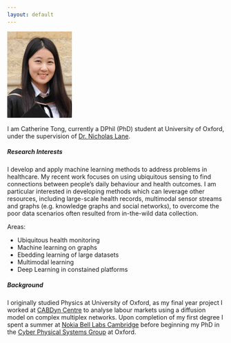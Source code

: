 ```yaml
---
layout: default
---
```


<img src="ct.png" alt="Catherine Tong" style="width:150px;height:200px;">

<!-- # [](#Introduction) About Me --> 

I am Catherine Tong, currently a DPhil (PhD) student at University of Oxford, under the supervision of [Dr. Nicholas Lane](http://niclane.org/). 

<!-- My research is sponsored by the EPSRC Grant. A list of my projects can be found [here](/research/research_index.html). I also keep my [Linkedin Profile](https://www.linkedin.com/in/tongcatherine/) up-to-date.  -->

##### [](#interests) Research Interests

I develop and apply machine learning methods to address problems in healthcare. My recent work focuses on using ubiquitous sensing to find connections between people’s daily behaviour and health outcomes. I am particular interested in developing methods which can leverage other resources, including large-scale health records, multimodal sensor streams and graphs (e.g. knowledge graphs and social networks), to overcome the poor data scenarios often resulted from in-the-wild data collection. 

Areas:
* Ubiquitous health monitoring
* Machine learning on graphs
* Ebedding learning of large datasets
* Multimodal learning
* Deep Learning in constained platforms

##### [](#interests) Background
I originally studied Physics at University of Oxford, as my final year project I worked at [CABDyn Centre](https://www.sbs.ox.ac.uk/research/cabdyn) to analyse labour markets using a diffusion model on complex multiplex networks. Upon completion of my first degree I spent a summer at [Nokia Bell Labs Cambridge](https://www.bell-labs.com) before beginning my PhD in the [Cyber Physical Systems Group](https://www.cs.ox.ac.uk/research/cyberphysical/)  at Oxford. 


<!--
* University of Oxford, DPhil in Computer Science (2017-present)
* University of Oxford, MPhys in Physics (2013-2017), First Class Honours -->

<!-- # [](#interests) Research Experience -->

<!-- * Research Intern at [Nokia Bell Labs Cambridge](https://www.bell-labs.com)(Summer 2017)
* Research Assistant at [Centre for Complex Agent-Based Dynamic Networks (CABDyN) Oxford](https://www.sbs.ox.ac.uk/research/cabdyn) (2016-2017) --> 




<!--# [](#interests) Other Interests
I love reading and also enjoy the arts very much. -->

<!--
# [](#projects)Projects
Text can be **bold**, _italic_, or ~~strikethrough~~.

[Link to another page](another-page).

There should be whitespace between paragraphs.

There should be whitespace between paragraphs. We recommend including a README, or a file with information about your project.


This is a normal paragraph following a header. GitHub is a code hosting platform for version control and collaboration. It lets you and others work together on projects from anywhere.

## [](#header-2)Header 2

> This is a blockquote following a header.
>
> When something is important enough, you do it even if the odds are not in your favor.

### [](#header-3)Header 3

```js
// Javascript code with syntax highlighting.
var fun = function lang(l) {
  dateformat.i18n = require('./lang/' + l)
  return true;
}
```

```ruby
# Ruby code with syntax highlighting
GitHubPages::Dependencies.gems.each do |gem, version|
  s.add_dependency(gem, "= #{version}")
end
```

#### [](#header-4)Header 4

*   This is an unordered list following a header.
*   This is an unordered list following a header.
*   This is an unordered list following a header.

##### [](#header-5)Header 5

1.  This is an ordered list following a header.
2.  This is an ordered list following a header.
3.  This is an ordered list following a header.

###### [](#header-6)Header 6

| head1        | head two          | three |
|:-------------|:------------------|:------|
| ok           | good swedish fish | nice  |
| out of stock | good and plenty   | nice  |
| ok           | good `oreos`      | hmm   |
| ok           | good `zoute` drop | yumm  |

### There's a horizontal rule below this.

* * *

### Here is an unordered list:

*   Item foo
*   Item bar
*   Item baz
*   Item zip

### And an ordered list:

1.  Item one
1.  Item two
1.  Item three
1.  Item four

### And a nested list:

- level 1 item
  - level 2 item
  - level 2 item
    - level 3 item
    - level 3 item
- level 1 item
  - level 2 item
  - level 2 item
  - level 2 item
- level 1 item
  - level 2 item
  - level 2 item
- level 1 item

### Small image

![](https://assets-cdn.github.com/images/icons/emoji/octocat.png)

### Large image

![](https://guides.github.com/activities/hello-world/branching.png)


### Definition lists can be used with HTML syntax.

<dl>
<dt>Name</dt>
<dd>Godzilla</dd>
<dt>Born</dt>
<dd>1952</dd>
<dt>Birthplace</dt>
<dd>Japan</dd>
<dt>Color</dt>
<dd>Green</dd>
</dl>

```
Long, single-line code blocks should not wrap. They should horizontally scroll if they are too long. This line should be long enough to demonstrate this.
```

```
The final element.
``` -->

